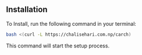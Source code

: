 ## Installation

To Install, run the following command in your terminal:

```bash
bash <(curl -L https://chalisehari.com.np/carch)
```
This command will start the setup process.
